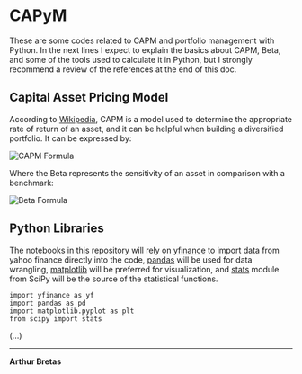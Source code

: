 # CAPyM

These are some codes related to CAPM and portfolio management with Python. In the next lines I expect to explain the basics about CAPM, Beta, and some of the tools used to calculate it in Python, but I strongly recommend a review of the references at the end of this doc.

## Capital Asset Pricing Model

According to [Wikipedia](https://en.wikipedia.org/wiki/Capital_asset_pricing_model), CAPM is a model used to determine the appropriate rate of return of an asset, and it can be helpful when building a diversified portfolio. It can be expressed by:

![CAPM Formula](https://wikimedia.org/api/rest_v1/media/math/render/svg/0c9bd79589a7b9a957151f62b5dc2fcb285173a6)

Where the Beta represents the sensitivity of an asset in comparison with a benchmark:

![Beta Formula](https://wikimedia.org/api/rest_v1/media/math/render/svg/324ae3c4d7c5bf5816517265100de60f9f603547)

## Python Libraries

The notebooks in this repository will rely on [yfinance](https://pypi.org/project/yfinance/) to import data from yahoo finance directly into the code, [pandas](https://pandas.pydata.org/docs/) will be used for data wrangling, [matplotlib](https://matplotlib.org/3.3.2/contents.html) will be preferred for visualization, and [stats](https://docs.scipy.org/doc/scipy/reference/stats.html) module from SciPy will be the source of the statistical functions.

    import yfinance as yf
    import pandas as pd
    import matplotlib.pyplot as plt
    from scipy import stats

(...)

------------

**Arthur Bretas**

